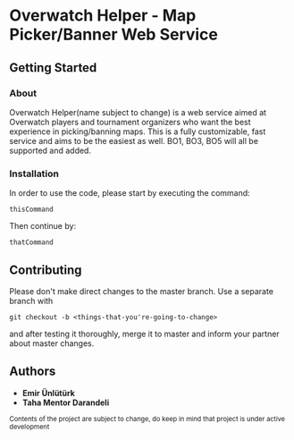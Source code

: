 # Overwatch Helper - Map Picker/Banner Web Service

## Getting Started

### About

Overwatch Helper(name subject to change) is a web service aimed at Overwatch players and tournament organizers who want the best experience in picking/banning maps. This is a fully customizable, fast service and aims to be the easiest as well. BO1, BO3, BO5 will all be supported and added.

### Installation

In order to use the code, please start by executing the command: 
```
thisCommand
```

Then continue by:
```
thatCommand
```

## Contributing

Please don't make direct changes to the master branch. Use a 
separate branch with 
```
git checkout -b <things-that-you're-going-to-change>
```
and after testing it thoroughly, merge it to master and inform your
partner about master changes. 

## Authors
* **Emir Ünlütürk**
* **Taha Mentor Darandeli**

<sup>Contents of the project are subject to change, do keep in mind that project is under active development</sup>

